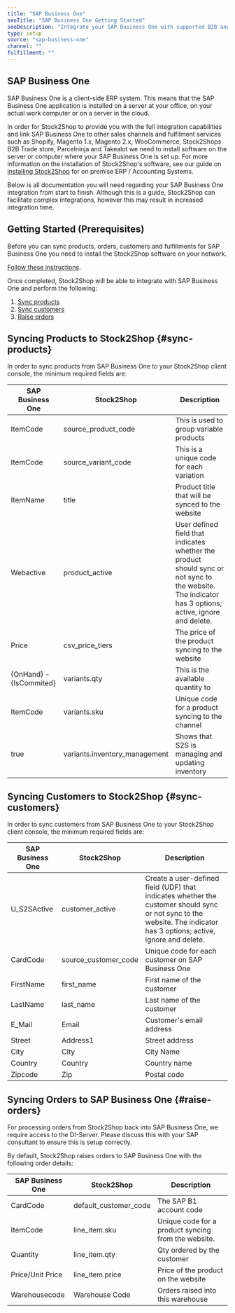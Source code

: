 ```yaml
---
title: "SAP Business One"
seoTitle: "SAP Business One Getting Started"
seoDescription: "Integrate your SAP Business One with supported B2B and B2C Systems through Stock2Shop"
type: setup
source: "sap-business-one"
channel: ""
fulfillment: ""
---
```


## SAP Business One
SAP Business One is a client-side ERP system. 
This means that the SAP Business One application is installed on a 
server at your office, on your actual work computer or on a 
server in the cloud. 

In order for Stock2Shop to provide you with the full integration capabilities and link SAP Business One
to other sales channels and fulfilment services such as 
Shopify, Magento 1.x, Magento 2.x, WooCommerce, Stock2Shops B2B Trade store, 
Parcelninja and Takealot we need to install software on the server or computer where your SAP Business One is set up. 
For more information on the installation of Stock2Shop's software, see our guide on [installing Stock2Shop](/help/setup/installing-stock2shop/ "Installing Stock2Shop for on Premise ERP / AAccounting Sysytems") for on premise ERP / Accounting Systems.


Below is all documentation you will need regarding your SAP Business One integration from start to finish.
Although this is a guide, Stock2Shop can facilitate complex integrations, however this may result in increased integration time.

## Getting Started (Prerequisites)

Before you can sync products, orders, customers and fulfillments for SAP Business One you need to install the Stock2Shop software on your network.

[Follow these instructions](/help/setup/installing-stock2shop "Installing Stock2Shop for SAP Business One").

Once completed, Stock2Shop will be able to integrate with SAP Business One and perform the following:

1. [Sync products](#sync-products) 
2. [Sync customers](#sync-customers) 
3. [Raise orders](#raise-orders) 

## Syncing Products to Stock2Shop {#sync-products}
In order to sync products from SAP Business One to your Stock2Shop client console, 
the minimum required fields are:

| SAP Business One        | Stock2Shop                     | Description                                                                                                                                           |
| ----------------------- | ------------------------------ | ----------------------------------------------------------------------------------------------------------------------------------------------------- |
| ItemCode                | source_product_code            | This is used to group variable products                                                                                                               |
| ItemCode                | source_variant_code            | This is a unique code for each variation                                                                                                              |
| ItemName                | title                          | Product title that will be synced to the website                                                                                                      |
| Webactive               | product_active                 | User defined field that indicates whether the product should sync or not sync to the website. The indicator has 3 options; active, ignore and delete. |
| Price                   | csv_price_tiers                | The price of the product syncing to the website                                                                                                       |
| {OnHand} - {IsCommited} | variants.qty                   | This is the available quantity to                                                                                                                     |
| ItemCode                | variants.sku                   | Unique code for a product syncing to the channel                                                                                                      |
| true                    | variants.inventory_management  | Shows that S2S is managing and updating inventory                                                                                                     |

## Syncing Customers to Stock2Shop  {#sync-customers}
In order to sync customers from SAP Business One to your Stock2Shop client console, 
the minimum required fields are:

| SAP Business One | Stock2Shop             | Description                                                                                                                                                           |
| ---------------- | ---------------------- | --------------------------------------------------------------------------------------------------------------------------------------------------------------------- |
| U_S2SActive      | customer_active        | Create a user-defined field (UDF) that indicates whether the customer should sync or not sync to the website. The indicator has 3 options; active, ignore and delete. |
| CardCode         | source_customer_code   | Unique code for each customer on SAP Business One                                                                                                                           |
| FirstName        | first_name             | First name of the customer                                                                                                                                            |
| LastName         | last_name              | Last name of the customer                                                                                                                                             |
| E_Mail           | Email                  | Customer's email address                                                                                                                                              |
| Street           | Address1               | Street address                                                                                                                                                        |
| City             | City                   | City Name                                                                                                                                                             |
| Country          | Country                | Country name                                                                                                                                                          |
| Zipcode          | Zip                    | Postal code                                                                                                                                                           |
 
## Syncing Orders to SAP Business One {#raise-orders}
For processing orders from Stock2Shop back into SAP Business One, we require access to the DI-Server. 
Please discuss this with your SAP consultant to ensure this is setup correctly.

By default, Stock2Shop raises orders to SAP Business One with the following order details:

| SAP Business One | Stock2Shop              | Description                                                                        |
| ---------------- | ----------------------- | ---------------------------------------------------------------------------------- |
| CardCode         | default_customer_code   | The SAP B1 account code                                                            |
| ItemCode         | line_item.sku           | Unique code for a product syncing from the website.                                |
| Quantity         | line_item.qty           | Qty ordered by the customer                                                        |
| Price/Unit Price | line_item.price         | Price of the product on the website                                                |
| Warehousecode    | Warehouse Code          | Orders raised into this warehouse                                                  |


